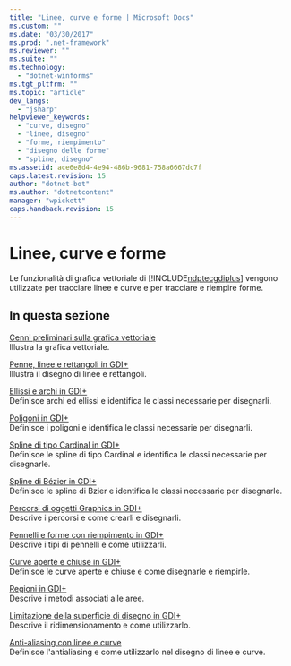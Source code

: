 ```yaml
---
title: "Linee, curve e forme | Microsoft Docs"
ms.custom: ""
ms.date: "03/30/2017"
ms.prod: ".net-framework"
ms.reviewer: ""
ms.suite: ""
ms.technology: 
  - "dotnet-winforms"
ms.tgt_pltfrm: ""
ms.topic: "article"
dev_langs: 
  - "jsharp"
helpviewer_keywords: 
  - "curve, disegno"
  - "linee, disegno"
  - "forme, riempimento"
  - "disegno delle forme"
  - "spline, disegno"
ms.assetid: ace6e8d4-4e94-486b-9681-758a6667dc7f
caps.latest.revision: 15
author: "dotnet-bot"
ms.author: "dotnetcontent"
manager: "wpickett"
caps.handback.revision: 15
---
```

# Linee, curve e forme
Le funzionalità di grafica vettoriale di [!INCLUDE[ndptecgdiplus](../../../../includes/ndptecgdiplus-md.md)] vengono utilizzate per tracciare linee e curve e per tracciare e riempire forme.  
  
## In questa sezione  
 [Cenni preliminari sulla grafica vettoriale](../../../../docs/framework/winforms/advanced/vector-graphics-overview.md)  
 Illustra la grafica vettoriale.  
  
 [Penne, linee e rettangoli in GDI\+](../../../../docs/framework/winforms/advanced/pens-lines-and-rectangles-in-gdi.md)  
 Illustra il disegno di linee e rettangoli.  
  
 [Ellissi e archi in GDI\+](../../../../docs/framework/winforms/advanced/ellipses-and-arcs-in-gdi.md)  
 Definisce archi ed ellissi e identifica le classi necessarie per disegnarli.  
  
 [Poligoni in GDI\+](../../../../docs/framework/winforms/advanced/polygons-in-gdi.md)  
 Definisce i poligoni e identifica le classi necessarie per disegnarli.  
  
 [Spline di tipo Cardinal in GDI\+](../../../../docs/framework/winforms/advanced/cardinal-splines-in-gdi.md)  
 Definisce le spline di tipo Cardinal e identifica le classi necessarie per disegnarle.  
  
 [Spline di Bézier in GDI\+](../../../../docs/framework/winforms/advanced/bezier-splines-in-gdi.md)  
 Definisce le spline di Bzier e identifica le classi necessarie per disegnarle.  
  
 [Percorsi di oggetti Graphics in GDI\+](../../../../docs/framework/winforms/advanced/graphics-paths-in-gdi.md)  
 Descrive i percorsi e come crearli e disegnarli.  
  
 [Pennelli e forme con riempimento in GDI\+](../../../../docs/framework/winforms/advanced/brushes-and-filled-shapes-in-gdi.md)  
 Descrive i tipi di pennelli e come utilizzarli.  
  
 [Curve aperte e chiuse in GDI\+](../../../../docs/framework/winforms/advanced/open-and-closed-curves-in-gdi.md)  
 Definisce le curve aperte e chiuse e come disegnarle e riempirle.  
  
 [Regioni in GDI\+](../../../../docs/framework/winforms/advanced/regions-in-gdi.md)  
 Descrive i metodi associati alle aree.  
  
 [Limitazione della superficie di disegno in GDI\+](../../../../docs/framework/winforms/advanced/restricting-the-drawing-surface-in-gdi.md)  
 Descrive il ridimensionamento e come utilizzarlo.  
  
 [Anti\-aliasing con linee e curve](../../../../docs/framework/winforms/advanced/antialiasing-with-lines-and-curves.md)  
 Definisce l'antialiasing e come utilizzarlo nel disegno di linee e curve.